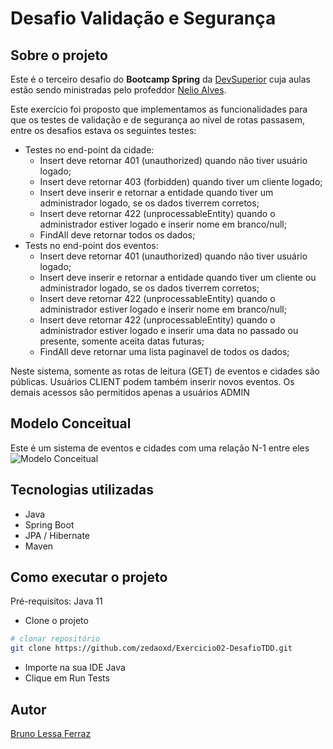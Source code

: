 # Desafio Validação e Segurança

## Sobre o projeto
Este é o terceiro desafio do **Bootcamp Spring** da [DevSuperior](https://devsuperior.com.br/cursos) cuja aulas estão sendo ministradas pelo profeddor [Nelio Alves](https://www.linkedin.com/in/nelio-alves/?originalSubdomain=br).

Este exercício foi proposto que implementamos as funcionalidades para que os testes de validação e de segurança ao nível de rotas passasem, entre os desafios estava os seguintes testes:

- Testes no end-point da cidade:
  - Insert deve retornar 401 (unauthorized) quando não tiver usuário logado;
  - Insert deve retornar 403 (forbidden) quando tiver um cliente logado;
  - Insert deve inserir e retornar a entidade quando tiver um administrador logado, se os dados tiverrem corretos;
  - Insert deve retornar 422 (unprocessableEntity) quando o administrador estiver logado e inserir nome em branco/null;
  - FindAll deve retornar todos os dados;
- Tests no end-point dos eventos:
  - Insert deve retornar 401 (unauthorized) quando não tiver usuário logado;
  - Insert deve inserir e retornar a entidade quando tiver um cliente ou administrador logado, se os dados tiverrem corretos;
  - Insert deve retornar 422 (unprocessableEntity) quando o administrador estiver logado e inserir nome em branco/null;
  - Insert deve retornar 422 (unprocessableEntity) quando o administrador estiver logado e inserir uma data no passado ou presente, somente aceita datas futuras;
  - FindAll deve retornar uma lista paginavel de todos os dados;

Neste sistema, somente as rotas de leitura (GET) de eventos e cidades são públicas. Usuários CLIENT podem também inserir novos eventos. Os demais acessos são permitidos apenas a usuários ADMIN

## Modelo Conceitual
Este é um sistema de eventos e cidades com uma relação N-1 entre eles
![Modelo Conceitual](https://user-images.githubusercontent.com/55067151/191044427-568e5fa1-296e-4ce6-82b8-0df5df86fdb9.png)

## Tecnologias utilizadas
- Java
- Spring Boot
- JPA / Hibernate
- Maven

## Como executar o projeto

Pré-requisitos: Java 11
- Clone o projeto
```bash
# clonar repositório
git clone https://github.com/zedaoxd/Exercicio02-DesafioTDD.git
```
- Importe na sua IDE Java
- Clique em Run Tests

## Autor

[Bruno Lessa Ferraz](https://www.linkedin.com/in/bruno-lessa-ferraz/)

